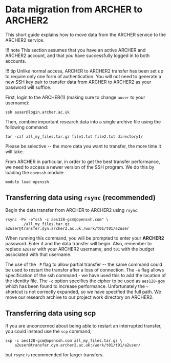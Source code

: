 # Data migration from ARCHER to ARCHER2

This short guide explains how to move data from the ARCHER service to the ARCHER2 service.

!!! note
    This section assumes that you have an active ARCHER and ARCHER2 account, 
    and that you have successfully logged in to both accounts.
    
!!! tip
    Unlike normal access, ARCHER to ARCHER2 transfer has been set up to require 
    only one form of authentication. You will not need to generate a new SSH key
    pair to transfer data from ARCHER to ARCHER2 as your password will suffice.

First, login to the ARCHER(1) (making sure to change `auser` to your username):

    ssh auser@login.archer.ac.uk

Then, combine important research data into a single archive file using the 
following command:

    tar -czf all_my_files.tar.gz file1.txt file2.txt directory1/
    
Please be selective -- the more data you want to transfer, the more time it 
will take.

From ARCHER in particular, in order to get the best transfer performance,
we need to access a newer version of the SSH program. We do this by loading
the `openssh` module:

    module load openssh

## Transferring data using `rsync` (recommended)

Begin the data transfer from ARCHER to ARCHER2 using `rsync`:

    rsync -Pv -e"ssh -c aes128-gcm@openssh.com" \
           ./all_my_files.tar.gz a2user@transfer.dyn.archer2.ac.uk:/work/t01/t01/a2user

When running this command, you will be prompted to enter your **ARCHER2**
password. Enter it and the data transfer will begin. Also, remember to 
replace `a2user` with your ARCHER2 username, and `t01` with the budget 
associated with that username.

The use of the `-P` flag to allow partial transfer -- the same
command could be used to restart the transfer after a loss of
connection. The `-e` flag allows specification of the ssh command - we
have used this to add the location of the identity file. 
The `-c` option specifies the cipher to be used as `aes128-gcm` which has 
been found to increase performance. Unfortunately the `~` shortcut is not 
correctly expanded, so we have specified the full path. We move our research 
archive to our project work directory on ARCHER2.

## Transferring data using scp

If you are unconcerned about being able to restart an interrupted
transfer, you could instead use the `scp` command,

    scp -c aes128-gcm@openssh.com all_my_files.tar.gz \
        a2user@transfer.dyn.archer2.ac.uk:/work/t01/t01/a2user/

but `rsync` is recommended for larger transfers.
